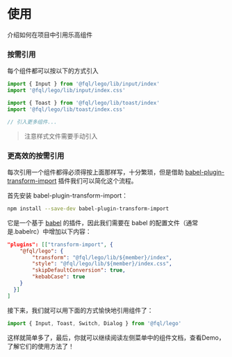 # 使用

介绍如何在项目中引用乐高组件

### 按需引用
每个组件都可以按以下的方式引入

```js
import { Input } from '@fql/lego/lib/input/index'
import '@fql/lego/lib/input/index.css'

import { Toast } from '@fql/lego/lib/toast/index'
import '@fql/lego/lib/toast/index.css'

// 引入更多组件...
```

> 注意样式文件需要手动引入

### 更高效的按需引用
每次引用一个组件都得必须得按上面那样写，十分繁琐，但是借助 [babel-plugin-transform-import](https://www.npmjs.com/package/babel-plugin-transform-import) 插件我们可以简化这个流程。

首先安装 babel-plugin-transform-import：
```bash
npm install --save-dev babel-plugin-transform-import
```

它是一个基于 [babel](http://babeljs.io/) 的插件，因此我们需要在 babel 的配置文件（通常是.babelrc）中增加以下内容：
```json
"plugins": [["transform-import", {
    "@fql/lego": {
        "transform": "@fql/lego/lib/${member}/index",
        "style": "@fql/lego/lib/${member}/index.css",
        "skipDefaultConversion": true,
        "kebabCase": true
    }
  }]
]
```

接下来，我们就可以用下面的方式愉快地引用组件了：
```js
import { Input, Toast, Switch, Dialog } from '@fql/lego'
```

这样就简单多了，最后，你就可以继续阅读左侧菜单中的组件文档，查看Demo，了解它们的使用方法了！
